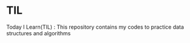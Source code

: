 # TIL
Today I Learn(TIL) : This repository contains my codes to practice data structures and algorithms
